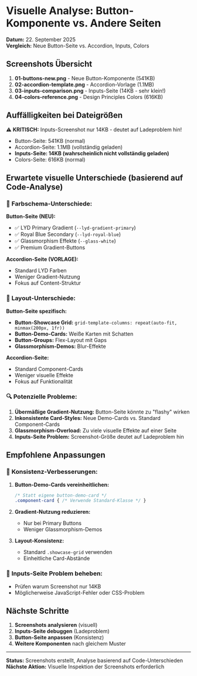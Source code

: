 # Visuelle Analyse: Button-Komponente vs. Andere Seiten

**Datum:** 22. September 2025  
**Vergleich:** Neue Button-Seite vs. Accordion, Inputs, Colors

## Screenshots Übersicht

1. **01-buttons-new.png** - Neue Button-Komponente (541KB)
2. **02-accordion-template.png** - Accordion-Vorlage (1.1MB) 
3. **03-inputs-comparison.png** - Inputs-Seite (14KB - sehr klein!)
4. **04-colors-reference.png** - Design Principles Colors (616KB)

## Auffälligkeiten bei Dateigrößen

⚠️ **KRITISCH:** Inputs-Screenshot nur 14KB - deutet auf Ladeproblem hin!
- Button-Seite: 541KB (normal)
- Accordion-Seite: 1.1MB (vollständig geladen)
- **Inputs-Seite: 14KB (wahrscheinlich nicht vollständig geladen)**
- Colors-Seite: 616KB (normal)

## Erwartete visuelle Unterschiede (basierend auf Code-Analyse)

### 🎨 **Farbschema-Unterschiede:**

**Button-Seite (NEU):**
- ✅ LYD Primary Gradient (`--lyd-gradient-primary`)
- ✅ Royal Blue Secondary (`--lyd-royal-blue`)
- ✅ Glassmorphism Effekte (`--glass-white`)
- ✅ Premium Gradient-Buttons

**Accordion-Seite (VORLAGE):**
- Standard LYD Farben
- Weniger Gradient-Nutzung
- Fokus auf Content-Struktur

### 📐 **Layout-Unterschiede:**

**Button-Seite spezifisch:**
- **Button-Showcase Grid:** `grid-template-columns: repeat(auto-fit, minmax(200px, 1fr))`
- **Button-Demo-Cards:** Weiße Karten mit Schatten
- **Button-Groups:** Flex-Layout mit Gaps
- **Glassmorphism-Demos:** Blur-Effekte

**Accordion-Seite:**
- Standard Component-Cards
- Weniger visuelle Effekte
- Fokus auf Funktionalität

### 🔍 **Potenzielle Probleme:**

1. **Übermäßige Gradient-Nutzung:** Button-Seite könnte zu "flashy" wirken
2. **Inkonsistente Card-Styles:** Neue Demo-Cards vs. Standard Component-Cards
3. **Glassmorphism-Overload:** Zu viele visuelle Effekte auf einer Seite
4. **Inputs-Seite Problem:** Screenshot-Größe deutet auf Ladeproblem hin

## Empfohlene Anpassungen

### 🎯 **Konsistenz-Verbesserungen:**

1. **Button-Demo-Cards vereinheitlichen:**
   ```css
   /* Statt eigene button-demo-card */
   .component-card { /* Verwende Standard-Klasse */ }
   ```

2. **Gradient-Nutzung reduzieren:**
   - Nur bei Primary Buttons
   - Weniger Glassmorphism-Demos

3. **Layout-Konsistenz:**
   - Standard `.showcase-grid` verwenden
   - Einheitliche Card-Abstände

### 🔧 **Inputs-Seite Problem beheben:**
- Prüfen warum Screenshot nur 14KB
- Möglicherweise JavaScript-Fehler oder CSS-Problem

## Nächste Schritte

1. **Screenshots analysieren** (visuell)
2. **Inputs-Seite debuggen** (Ladeproblem)
3. **Button-Seite anpassen** (Konsistenz)
4. **Weitere Komponenten** nach gleichem Muster

---

**Status:** Screenshots erstellt, Analyse basierend auf Code-Unterschieden  
**Nächste Aktion:** Visuelle Inspektion der Screenshots erforderlich
